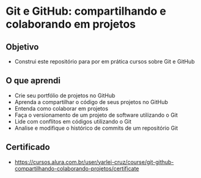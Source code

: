 # Git e GitHub: compartilhando e colaborando em projetos

## Objetivo
- Construi este repositório para por em prática cursos sobre Git e GitHub

## O que aprendi
- Crie seu portfólio de projetos no GitHub
- Aprenda a compartilhar o código de seus projetos no GitHub
- Entenda como colaborar em projetos
- Faça o versionamento de um projeto de software utilizando o Git
- Lide com conflitos em códigos utilizando o Git
- Analise e modifique o histórico de commits de um repositório Git

## Certificado
- https://cursos.alura.com.br/user/yarlei-cruz/course/git-github-compartilhando-colaborando-projetos/certificate
